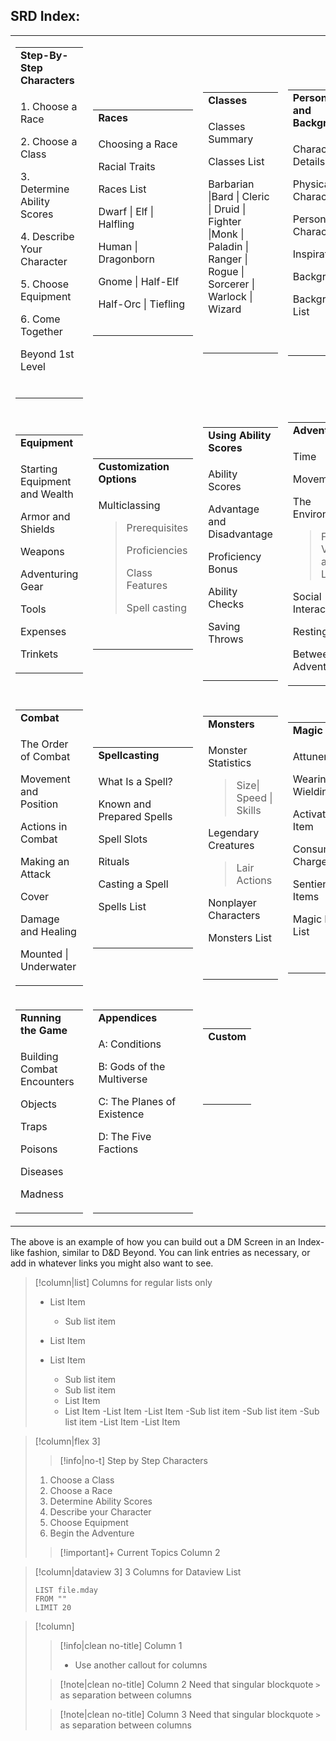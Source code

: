 ## **SRD Index:**

<table><tbody><tr class="odd"><td><table><tbody><tr class="odd"><td><strong>Step-By-Step Characters</strong></td></tr><tr class="even"><td><p>1. Choose a Race</p><p>2. Choose a Class</p><p>3. Determine Ability Scores</p><p>4. Describe Your Character</p><p>5. Choose Equipment</p><p>6. Come Together</p><p>Beyond 1st Level<br />
 </p></td></tr></tbody></table></td><td><table><tbody><tr class="odd"><td><strong>Races</strong></td></tr><tr class="even"><td><p>Choosing a Race</p><p>Racial Traits</p><p>Races List</p><p>Dwarf | Elf | Halfling</p><p>Human | Dragonborn</p><p>Gnome | Half-Elf</p><p>Half-Orc | Tiefling<br />
 </p></td></tr></tbody></table></td><td><table><tbody><tr class="odd"><td><strong>Classes</strong></td></tr><tr class="even"><td><p>Classes Summary</p><p>Classes List</p><p>Barbarian |Bard | Cleric | Druid | Fighter |Monk | Paladin | Ranger | Rogue | Sorcerer | Warlock | Wizard<br />
<br />
 </p></td></tr></tbody></table></td><td><table><tbody><tr class="odd"><td><strong>Personality and Background</strong></td></tr><tr class="even"><td><p>Character Details</p><p>Physical Characteristics</p><p>Personal Characteristics</p><p>Inspiration</p><p>Backgrounds</p><p>Backgrounds List<br />
<br />
 </p></td></tr></tbody></table></td></tr><tr class="even"><td><table><tbody><tr class="odd"><td><strong>Equipment</strong></td></tr><tr class="even"><td><p>Starting Equipment and Wealth</p><p>Armor and Shields</p><p>Weapons</p><p>Adventuring Gear</p><p>Tools</p><p>Expenses</p><p>Trinkets</p></td></tr></tbody></table></td><td><table><tbody><tr class="odd"><td><strong>Customization Options</strong></td></tr><tr class="even"><td><p>Multiclassing</p><blockquote><p>Prerequisites</p><p>Proficiencies</p><p>Class Features</p><p>Spell casting</p></blockquote><p><Feats</p><p> </p></td></tr></tbody></table></td><td><table><tbody><tr class="odd"><td><strong>Using Ability Scores</strong></td></tr><tr class="even"><td><p>Ability Scores</p><p>Advantage and Disadvantage</p><p>Proficiency Bonus</p><p>Ability Checks</p><p>Saving Throws</p><p> </p></td></tr></tbody></table></td><td><table><tbody><tr class="odd"><td><strong>Adventuring</strong></td></tr><tr class="even"><td><p>Time</p><p>Movement</p><p>The Environment</p><blockquote><p>Falling | Vision and Light</p></blockquote><p>Social Interaction</p><p>Resting</p><p>Between Adventures</p></td></tr></tbody></table></td></tr><tr class="odd"><td><table><tbody><tr class="odd"><td><strong>Combat</strong></td></tr><tr class="even"><td><p>The Order of Combat</p><p>Movement and Position</p><p>Actions in Combat</p><p>Making an Attack</p><p>Cover</p><p>Damage and Healing</p><p>Mounted | Underwater</p></td></tr></tbody></table></td><td><table><tbody><tr class="odd"><td><strong>Spellcasting</strong></td></tr><tr class="even"><td><p>What Is a Spell?</p><p>Known and Prepared Spells</p><p>Spell Slots</p><p>Rituals</p><p>Casting a Spell</p><p>Spells List</p><p> </p></td></tr></tbody></table></td><td><table><tbody><tr class="odd"><td><strong>Monsters</strong></td></tr><tr class="even"><td><p>Monster Statistics</p><blockquote><p>Size| Speed | Skills</p></blockquote><p>Legendary Creatures</p><blockquote><p>Lair Actions</p></blockquote><p>Nonplayer Characters</p><p>Monsters List</p><p> </p></td></tr></tbody></table></td><td><table><tbody><tr class="odd"><td><strong>Magic Items</strong></td></tr><tr class="even"><td><p>Attunement</p><p>Wearing and Wielding Items</p><p>Activating an Item</p><p>Consumables | Charges</p><p>Sentient Magic Items</p><p>Magic Items List</p><p> </p></td></tr></tbody></table></td></tr><tr class="even"><td><table><tbody><tr class="odd"><td><strong>Running the Game</strong></td></tr><tr class="even"><td><p>Building Combat Encounters</p><p>Objects</p><p>Traps</p><p>Poisons</p><p>Diseases</p><p>Madness</p></td></tr></tbody></table></td><td><table><tbody><tr class="odd"><td><strong>Appendices</strong></td></tr><tr class="even"><td><p>A: Conditions</p><p>B: Gods of the Multiverse</p><p>C: The Planes of Existence</p><p>D: The Five Factions</p><p> </p><p> </p></td></tr></tbody></table></td><td><table><tbody><tr class="odd"><td><strong>Custom</strong></td></tr><tr class="even"><td><p> </p><p> </p></td></tr></tbody></table><p> </p><p> </p><p> </p><p> </p></td><td><p> </p><p> </p><p> </p><p> </p><p> </p><p> </p><p> </p><p> </p></td></tr></tbody></table>

The above is an example of how you can build out a DM Screen in an Index-like fashion, similar to D&D Beyond. You can link entries as necessary, or add in whatever links you might also want to see.


> [!column|list] Columns for regular lists only 
>  - List Item 
>    - Sub list item 
>  - List Item 
> 
>  - List Item 
>    - Sub list item
>    - Sub list item 
>    - List Item 
>    - List Item 
-List Item 
-List Item 
-Sub list item 
-Sub list item 
-Sub list item 
-List Item 
-List Item 

> [!column|flex 3] 
>> [!info|no-t] 
> Step by Step Characters
> 1. Choose a Class
> 2. Choose a Race
> 3. Determine Ability Scores
> 4. Describe your Character
> 5. Choose Equipment
> 6. Begin the Adventure
> 
>> [!important]+ Current Topics 
>> Column 2

> [!column|dataview 3] 3 Columns for Dataview List 
> ```dataview 
> LIST file.mday 
> FROM "" 
> LIMIT 20 
> ```

> [!column]
>> [!info|clean no-title] Column 1 
>> - Use another callout for columns 
>
>> [!note|clean no-title] Column 2 
>> Need that singular blockquote `>` as separation between columns
>
>> [!note|clean no-title] Column 3 
>> Need that singular blockquote `>` as separation between columns

